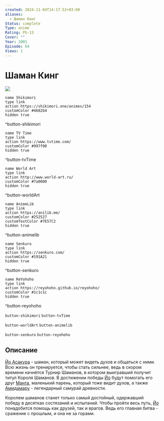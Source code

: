 ```yaml
---
created: 2024-11-04T14:17:52+03:00
aliases:
  - Шаман Кинг
Status: complete
Type: anime
Rating: PG-13
Cover: ""
Year: 2001
Episode: 64
Views: 1
---
```


# Шаман Кинг

![](https://nyaa.shikimori.one/uploads/poster/animes/154/aba4121b99aa1d558bc807daceac27d2.jpeg)

```button
name Shikimori
type link
action https://shikimori.one/animes/154
customColor #4682b4
hidden true
```
^button-shikimori

```button
name TV Time
type link
action https://www.tvtime.com/
customColor #997f00
hidden true
```
^button-tvTime

```button
name World Art
type link
action http://www.world-art.ru/
customColor #7a0000
hidden true
```
^button-worldArt

```button
name AnimeLib
type link
action https://anilib.me/
customColor #252527
customTextColor #7E57C2
hidden true
```
^button-animelib

```button
name Senkuro
type link
action https://senkuro.com/
customColor #191A21
hidden true
```
^button-senkuro

```button
name ReYohoho
type link
action https://reyohoho.github.io/reyohoho/
customColor #1c1c1c
hidden true
```
^button-reyohoho

`button-shikimori` `button-tvTime`

`button-worldArt` `button-animelib`

`button-senkuro` `button-reyohoho`

## Описание

[Йо Асакура](https://shikimori.one/characters/167-you-asakura) - шаман, который может видеть духов и общаться с ними. Всю жизнь он тренируется, чтобы стать сильнее, ведь в скором времени начнётся Турнир Шаманов, в котором выигравший получит титул Короля Шаманов. В достижении победы [Йо](https://shikimori.one/characters/167-you-asakura) будут помогать его друг [Манта](https://shikimori.one/characters/174-manta-oyamada), маленький парень, который тоже видит духов, а также [Амидамару](https://shikimori.one/characters/169-amidamaru) - легендарный самурай древности.

Королем шаманов станет только самый достойный, одержавший победу в десятках состязаний и испытаний. Чтобы пройти весь путь, [Йо](https://shikimori.one/characters/167-you-asakura) понадобится помощь как друзей, так и врагов. Ведь его главная битва - сражение с прошлым, и она не за горами.
